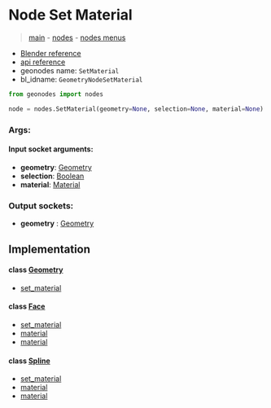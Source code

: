 # Node Set Material

> [main](../structure.md) - [nodes](nodes.md) - [nodes menus](nodes_menus.md)

- [Blender reference](https://docs.blender.org/manual/en/latest/modeling/geometry_nodes/material/set_material.html)
- [api reference](https://docs.blender.org/api/current/bpy.types.GeometryNodeSetMaterial.html)
- geonodes name: `SetMaterial`
- bl_idname: `GeometryNodeSetMaterial`

```python
from geonodes import nodes

node = nodes.SetMaterial(geometry=None, selection=None, material=None)
```

### Args:

#### Input socket arguments:

- **geometry**: [Geometry](Geometry.md)
- **selection**: [Boolean](Boolean.md)
- **material**: [Material](Material.md)

### Output sockets:

- **geometry** : [Geometry](Geometry.md)

## Implementation

#### class [Geometry](Geometry.md)

 - [set_material](Geometry.md#set_material)
#### class [Face](Face.md)

 - [set_material](Face.md#set_material)
 - [material](Face.md#material-property)
 - [material](Face.md#material)
#### class [Spline](Spline.md)

 - [set_material](Spline.md#set_material)
 - [material](Spline.md#material-property)
 - [material](Spline.md#material)

